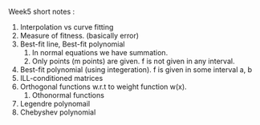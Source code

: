 Week5 short notes : <br/>
1) Interpolation vs curve fitting
2) Measure of fitness. (basically error)
3) Best-fit line, Best-fit polynomial 
   1) In normal equations we have summation.
   2) Only points (m points) are given. f is not given in any interval.
4) Best-fit polynomial (using integeration). f is given in some interval a, b
5) ILL-conditioned matrices
6) Orthogonal functions w.r.t to weight function w(x).
   1) Othonormal functions 
7) Legendre polynomail
8) Chebyshev polynomial
